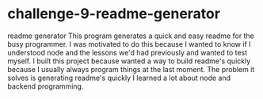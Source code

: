 # challenge-9-readme-generator
readme generator 
This program generates a quick and easy readme for the busy programmer. I was motivated to do this because I wanted to know if I understood node and the lessons we'd had previously and wanted to test myself. 
I built this project because  wanted a way to build readme's quickly because I usually always program things at the last moment.
The problem it solves is generating readme's quickly
I learned a lot about node and backend programming.
